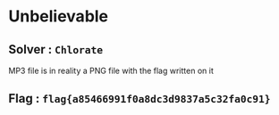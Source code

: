 # Unbelievable

## Solver : `Chlorate`

MP3 file is in reality a PNG file with the flag written on it

## Flag : `flag{a85466991f0a8dc3d9837a5c32fa0c91}`
